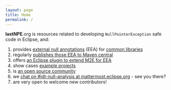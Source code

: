 ```yaml
---
layout: page
title: Home
permalink: /
---
```


__lastNPE__.org is resources related to developing `NullPointerException` safe code in Eclipse, and:

1. provides [external null annotations](http://help.eclipse.org/neon/index.jsp?topic=%2Forg.eclipse.jdt.doc.user%2Ftasks%2Ftask-using_external_null_annotations.htm) (EEA)
for [common libraries](https://github.com/lastnpe/eclipse-null-eea-augments/tree/master/libraries)
2. regularly [publishes those EEA to Maven central](https://repo1.maven.org/maven2/org/lastnpe/eea/)
3. offers [an Eclipse plugin to extend M2E for EEA](https://github.com/lastnpe/eclipse-external-annotations-m2e-plugin)
4. show cases [example projects](https://github.com/lastnpe/eclipse-null-eea-augments/tree/master/examples/maven)
5. is [an open source community](https://www.redhat.com/en/open-source)
6. we [chat on #jdt-null-analysis at mattermost.eclipse.org](https://mattermost.eclipse.org/eclipse/channels/jdt-null-analysis) - see you there?
7. are very open to welcome new contributors!
